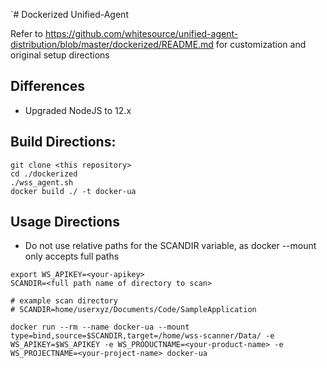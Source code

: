`# Dockerized Unified-Agent

Refer to https://github.com/whitesource/unified-agent-distribution/blob/master/dockerized/README.md for customization and original setup directions

## Differences 

* Upgraded NodeJS to 12.x

## Build Directions: 

```
git clone <this repository>
cd ./dockerized
./wss_agent.sh
docker build ./ -t docker-ua

```
## Usage Directions

* Do not use relative paths for the SCANDIR variable, as docker --mount only accepts full paths

```
export WS_APIKEY=<your-apikey>
SCANDIR=<full path name of directory to scan>

# example scan directory
# SCANDIR=home/userxyz/Documents/Code/SampleApplication

docker run --rm --name docker-ua --mount type=bind,source=$SCANDIR,target=/home/wss-scanner/Data/ -e WS_APIKEY=$WS_APIKEY -e WS_PRODUCTNAME=<your-product-name> -e WS_PROJECTNAME=<your-project-name> docker-ua

```